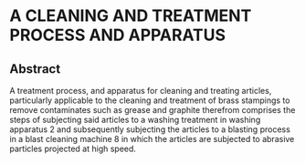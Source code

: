 # A CLEANING AND TREATMENT PROCESS AND APPARATUS

## Abstract
A treatment process, and apparatus for cleaning and treating articles, particularly applicable to the cleaning and treatment of brass stampings to remove contaminates such as grease and graphite therefrom comprises the steps of subjecting said articles to a washing treatment in washing apparatus 2 and subsequently subjecting the articles to a blasting process in a blast cleaning machine 8 in which the articles are subjected to abrasive particles projected at high speed.